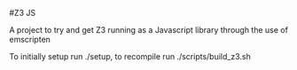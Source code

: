 #Z3 JS

A project to try and get Z3 running as a Javascript library through the use of emscripten

To initially setup run ./setup, to recompile run ./scripts/build_z3.sh